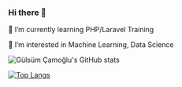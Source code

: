### Hi there 👋

🌱 I’m currently learning PHP/Laravel Training

🤔 I’m interested in Machine Learning, Data Science


![Gülsüm Çamoğlu's GitHub stats](https://github-readme-stats.vercel.app/api?username=gulsumcamoglu&show_icons=true&theme=radical&card_width=330)

[![Top Langs](https://github-readme-stats.vercel.app/api/top-langs/?username=gulsumcamoglu&show_icons=true&theme=radical&card_width=400&langs_count=10)](https://github.com/gulsumcamoglu/github-readme-stats)


<!--
**gulsumcamoglu/gulsumcamoglu** is a ✨ _special_ ✨ repository because its `README.md` (this file) appears on your GitHub profile.

Here are some ideas to get you started:

- 🔭 I’m currently working on PHP/Laravel Training
- 🌱 I’m currently learning ...
- 👯 I’m looking to collaborate on ...
- 🤔 I’m looking for help with ...
- 💬 Ask me about ...
- 📫 How to reach me: ...
- 😄 Pronouns: ...
- ⚡ Fun fact: ...
-->
